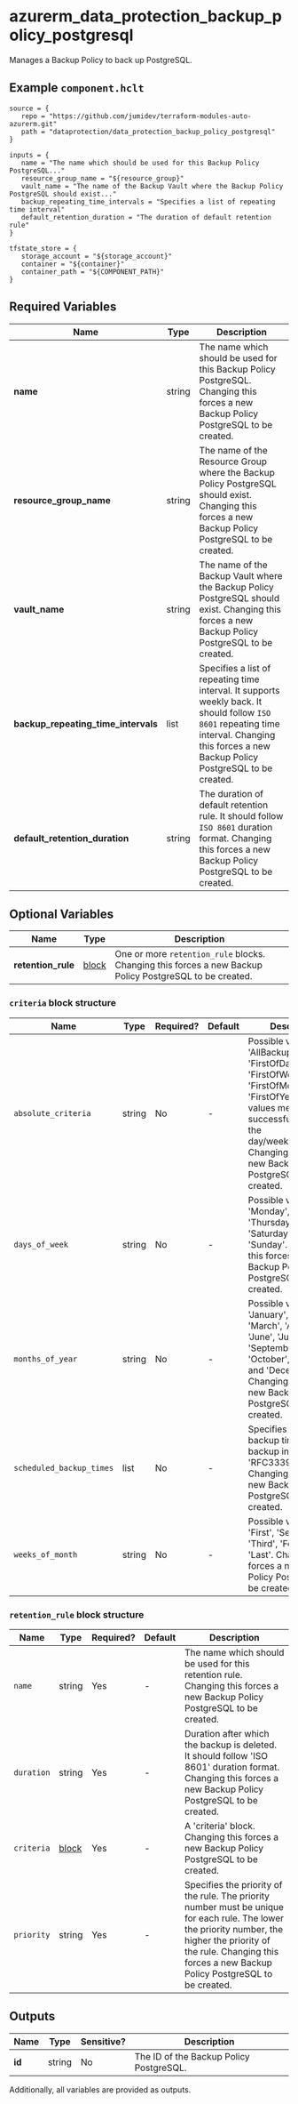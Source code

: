 # azurerm_data_protection_backup_policy_postgresql

Manages a Backup Policy to back up PostgreSQL.

## Example `component.hclt`

```hcl
source = {
   repo = "https://github.com/jumidev/terraform-modules-auto-azurerm.git"   
   path = "dataprotection/data_protection_backup_policy_postgresql"   
}

inputs = {
   name = "The name which should be used for this Backup Policy PostgreSQL..."   
   resource_group_name = "${resource_group}"   
   vault_name = "The name of the Backup Vault where the Backup Policy PostgreSQL should exist..."   
   backup_repeating_time_intervals = "Specifies a list of repeating time interval"   
   default_retention_duration = "The duration of default retention rule"   
}

tfstate_store = {
   storage_account = "${storage_account}"   
   container = "${container}"   
   container_path = "${COMPONENT_PATH}"   
}

```

## Required Variables

| Name | Type |  Description |
| ---- | --------- |  ----------- |
| **name** | string |  The name which should be used for this Backup Policy PostgreSQL. Changing this forces a new Backup Policy PostgreSQL to be created. | 
| **resource_group_name** | string |  The name of the Resource Group where the Backup Policy PostgreSQL should exist. Changing this forces a new Backup Policy PostgreSQL to be created. | 
| **vault_name** | string |  The name of the Backup Vault where the Backup Policy PostgreSQL should exist. Changing this forces a new Backup Policy PostgreSQL to be created. | 
| **backup_repeating_time_intervals** | list |  Specifies a list of repeating time interval. It supports weekly back. It should follow `ISO 8601` repeating time interval. Changing this forces a new Backup Policy PostgreSQL to be created. | 
| **default_retention_duration** | string |  The duration of default retention rule. It should follow `ISO 8601` duration format. Changing this forces a new Backup Policy PostgreSQL to be created. | 

## Optional Variables

| Name | Type |  Description |
| ---- | --------- |  ----------- |
| **retention_rule** | [block](#retention_rule-block-structure) |  One or more `retention_rule` blocks. Changing this forces a new Backup Policy PostgreSQL to be created. | 

### `criteria` block structure

| Name | Type | Required? | Default | Description |
| ---- | ---- | --------- | ------- | ----------- |
| `absolute_criteria` | string | No | - | Possible values are 'AllBackup', 'FirstOfDay', 'FirstOfWeek', 'FirstOfMonth' and 'FirstOfYear'. These values mean the first successful backup of the day/week/month/year. Changing this forces a new Backup Policy PostgreSQL to be created. |
| `days_of_week` | string | No | - | Possible values are 'Monday', 'Tuesday', 'Thursday', 'Friday', 'Saturday' and 'Sunday'. Changing this forces a new Backup Policy PostgreSQL to be created. |
| `months_of_year` | string | No | - | Possible values are 'January', 'February', 'March', 'April', 'May', 'June', 'July', 'August', 'September', 'October', 'November' and 'December'. Changing this forces a new Backup Policy PostgreSQL to be created. |
| `scheduled_backup_times` | list | No | - | Specifies a list of backup times for backup in the 'RFC3339' format. Changing this forces a new Backup Policy PostgreSQL to be created. |
| `weeks_of_month` | string | No | - | Possible values are 'First', 'Second', 'Third', 'Fourth' and 'Last'. Changing this forces a new Backup Policy PostgreSQL to be created. |

### `retention_rule` block structure

| Name | Type | Required? | Default | Description |
| ---- | ---- | --------- | ------- | ----------- |
| `name` | string | Yes | - | The name which should be used for this retention rule. Changing this forces a new Backup Policy PostgreSQL to be created. |
| `duration` | string | Yes | - | Duration after which the backup is deleted. It should follow 'ISO 8601' duration format. Changing this forces a new Backup Policy PostgreSQL to be created. |
| `criteria` | [block](#criteria-block-structure) | Yes | - | A 'criteria' block. Changing this forces a new Backup Policy PostgreSQL to be created. |
| `priority` | string | Yes | - | Specifies the priority of the rule. The priority number must be unique for each rule. The lower the priority number, the higher the priority of the rule. Changing this forces a new Backup Policy PostgreSQL to be created. |



## Outputs

| Name | Type | Sensitive? | Description |
| ---- | ---- | --------- | --------- |
| **id** | string | No  | The ID of the Backup Policy PostgreSQL. | 

Additionally, all variables are provided as outputs.
